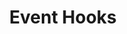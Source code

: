 ---
layout: docs

title: Event Hooks
description: This is the IDABUS UI Installation Guide
filename: eventHooks.md
permalink: /eventHooks/

nav_order: 8
status: in progress
toc: true
---